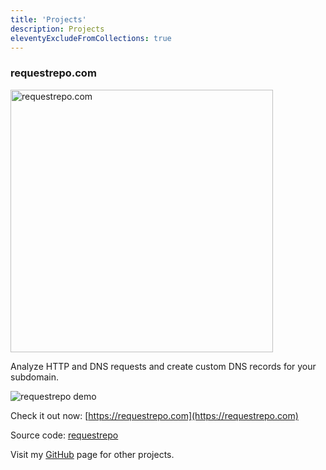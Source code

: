 ```yaml
---
title: 'Projects'
description: Projects
eleventyExcludeFromCollections: true
---
```


### requestrepo.com

<a href="https://requestrepo.com"><img src="https://svgshare.com/i/pSP.svg" alt="requestrepo.com" width="420"></a>

Analyze HTTP and DNS requests and create custom DNS records for your subdomain.

![requestrepo demo](https://i.imgur.com/yiap11c.png)

Check it out now: [https://requestrepo.com](https://requestrepo.com)

Source code: [requestrepo](https://github.com/adrgs/requestrepo)

Visit my [GitHub](https://github.com/adrgs) page for other projects.